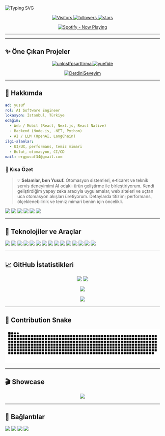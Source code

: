   <br/>
  <img src="https://readme-typing-svg.demolab.com?font=Inter&weight=800&size=34&duration=2400&pause=900&color=00D1B2&center=true&vCenter=true&repeat=true&width=800&lines=Selamlar%2C+ben+Yusuf;AI+Software+Engineer" alt="Typing SVG" />
</p>

<p align="center">
  <a href="#">
  <img alt="Visitors" src="https://komarev.com/ghpvc/?username=yuefdev&style=for-the-badge&color=0ea5e9&label=PROFILE+VIEWS" />
  </a>
  <a href="https://github.com/yuefdev?tab=followers">
    <img alt="followers" src="https://img.shields.io/github/followers/yuefdev?label=FOLLOWERS&style=for-the-badge&color=22c55e" />
  </a>
  <a href="https://github.com/yuefdev?tab=repositories">
    <img alt="stars" src="https://img.shields.io/github/stars/yuefdev?affiliations=OWNER&style=for-the-badge&color=f59e0b" />
  </a>
</p>
  <!-- Spotify: Kittinanx hosted küçük yatay widget (natemoo-re teması) -->
  <p align="center">
    <a href="https://spotify-github-profile.kittinanx.com/api/view.svg?uid=31ss2ow47bcuyrymoaneq44tipcy&redirect=true" target="_blank" rel="noreferrer">
      <img height="86" src="https://spotify-github-profile.kittinanx.com/api/view.svg?uid=31ss2ow47bcuyrymoaneq44tipcy&cover_image=true&theme=natemoo-re&show_offline=false&background_color=121212&interchange=false&bar_color=53b14f&bar_color_cover=false" alt="Spotify - Now Playing" />
    </a>
  </p>

  ---
---

## ✨ Öne Çıkan Projeler

<p align="center">
  <a href="https://github.com/yuefdev/unlostfpsarttirma">
    <img src="https://github-readme-stats.vercel.app/api/pin/?username=yuefdev&repo=unlostfpsarttirma&theme=tokyonight&hide_border=true" alt="unlostfpsarttirma" />
  </a>
  <a href="https://github.com/yuefdev/yuefide">
    <img src="https://github-readme-stats.vercel.app/api/pin/?username=yuefdev&repo=yuefide&theme=tokyonight&hide_border=true" alt="yuefide" />
  </a>
</p>

<p align="center">
  <a href="https://github.com/yuefdev/DerdiniSeveyim">
    <img src="https://github-readme-stats.vercel.app/api/pin/?username=yuefdev&repo=DerdiniSeveyim&theme=tokyonight&hide_border=true" alt="DerdiniSeveyim" />
  </a>
</p>

---

## 🚀 Hakkımda

```yaml
ad: yusuf
rol: AI Software Engineer
lokasyon: İstanbul, Türkiye
odağım:
  - Web / Mobil (React, Next.js, React Native)
  - Backend (Node.js, .NET, Python)
  - AI / LLM (OpenAI, LangChain)
ilgi-alanlar:
  - UI/UX, performans, temiz mimari
  - Bulut, otomasyon, CI/CD
mail: ergyusuf34@gmail.com
```

### 📝 Kısa Özet

> 💡
> <b>Selamlar, ben Yusuf.</b> Otomasyon sistemleri, e‑ticaret ve teknik servis deneyimimi
> AI odaklı ürün geliştirme ile birleştiriyorum. Kendi geliştirdiğim yapay zeka
> aracıyla uygulamalar, web siteleri ve uçtan uca otomasyon akışları üretiyorum.
> Detaylarda titizim; performans, ölçeklenebilirlik ve temiz mimari benim için öncelikli.

<p>
  <img src="https://img.shields.io/badge/AI%20Automation-0ea5e9?style=flat&logo=sparkfun&logoColor=white" />
  <img src="https://img.shields.io/badge/E--commerce-22c55e?style=flat&logo=shopify&logoColor=white" />
  <img src="https://img.shields.io/badge/Tech%20Service-64748b?style=flat&logo=windows&logoColor=white" />
  <img src="https://img.shields.io/badge/Web%20Apps-06b6d4?style=flat&logo=nextdotjs&logoColor=white" />
  <img src="https://img.shields.io/badge/Automation%20Pipelines-f59e0b?style=flat&logo=githubactions&logoColor=white" />
  <img src="https://img.shields.io/badge/Clean%20Architecture-9333ea?style=flat&logo=awslambda&logoColor=white" />
  
</p>

---

## 🧰 Teknolojiler ve Araçlar

<p>
  <!-- Diller -->
  <img src="https://img.shields.io/badge/JavaScript-323330?style=for-the-badge&logo=javascript&logoColor=F7DF1E" />
  <img src="https://img.shields.io/badge/TypeScript-3178C6?style=for-the-badge&logo=typescript&logoColor=white" />
  <img src="https://img.shields.io/badge/Python-3776AB?style=for-the-badge&logo=python&logoColor=white" />
  <img src="https://img.shields.io/badge/C%23-239120?style=for-the-badge&logo=c-sharp&logoColor=white" />
  <!-- Frontend -->
  <img src="https://img.shields.io/badge/React-20232A?style=for-the-badge&logo=react&logoColor=61DAFB" />
  <img src="https://img.shields.io/badge/Next.js-000000?style=for-the-badge&logo=nextdotjs&logoColor=white" />
  <img src="https://img.shields.io/badge/TailwindCSS-06B6D4?style=for-the-badge&logo=tailwindcss&logoColor=white" />
  <!-- Backend & DevOps -->
  <img src="https://img.shields.io/badge/Node.js-339933?style=for-the-badge&logo=nodedotjs&logoColor=white" />
  <img src="https://img.shields.io/badge/.NET-512BD4?style=for-the-badge&logo=dotnet&logoColor=white" />
  <img src="https://img.shields.io/badge/Express-000000?style=for-the-badge&logo=express&logoColor=white" />
  <img src="https://img.shields.io/badge/Docker-2496ED?style=for-the-badge&logo=docker&logoColor=white" />
  <img src="https://img.shields.io/badge/GitHub%20Actions-2088FF?style=for-the-badge&logo=githubactions&logoColor=white" />
  <!-- Veritabanı & Bulut -->
  <img src="https://img.shields.io/badge/PostgreSQL-4169E1?style=for-the-badge&logo=postgresql&logoColor=white" />
  <img src="https://img.shields.io/badge/Redis-DC382D?style=for-the-badge&logo=redis&logoColor=white" />
  <img src="https://img.shields.io/badge/Azure-0078D4?style=for-the-badge&logo=microsoftazure&logoColor=white" />
</p>

---

## 📈 GitHub İstatistikleri

<p align="center">
  <img height="165" src="https://github-readme-stats.vercel.app/api?username=yuefdev&show_icons=true&theme=tokyonight&hide_border=true&custom_title=GitHub%20Stats" />
  <img height="165" src="https://github-readme-stats.vercel.app/api/top-langs/?username=yuefdev&layout=compact&theme=tokyonight&hide_border=true" />
</p>

<p align="center">
  <img src="https://github-readme-streak-stats.herokuapp.com?user=yuefdev&theme=tokyonight&hide_border=true" />
</p>

<p align="center">
  <a href="https://github-profile-trophy.vercel.app/?username=yuefdev&theme=algolia&margin-w=10&margin-h=10">
    <img src="https://github-profile-trophy.vercel.app/?username=yuefdev&theme=algolia&no-bg=true&no-frame=true&column=7" />
  </a>
</p>

---

## 🐍 Contribution Snake

<p align="center">
  <picture>
    <source media="(prefers-color-scheme: dark)" srcset="https://raw.githubusercontent.com/yuefdev/yuefdev/output/github-contribution-grid-snake-dark.svg" />
    <img alt="snake" src="https://raw.githubusercontent.com/yuefdev/yuefdev/output/github-contribution-grid-snake.svg" />
  </picture>
</p>

---

## 🎬 Showcase

<p align="center">
  <img src="https://media.giphy.com/media/26tn33aiTi1jkl6H6/giphy.gif" width="400" />
</p>

---

## 🔗 Bağlantılar

<p>
  <a href="https://github.com/yuefdev" target="_blank"><img src="https://img.shields.io/badge/GitHub-181717?style=for-the-badge&logo=github&logoColor=white" /></a>
  <a href="https://www.linkedin.com/in/yusuf-efe-ergino%C4%9Flu-b14512336/" target="_blank"><img src="https://img.shields.io/badge/LinkedIn-0A66C2?style=for-the-badge&logo=linkedin&logoColor=white" /></a>
  <a href="https://instagram.com/sonfeciaraba" target="_blank"><img src="https://img.shields.io/badge/Instagram-E4405F?style=for-the-badge&logo=instagram&logoColor=white" /></a>
  <a href="mailto:ergyusuf34@gmail.com"><img src="https://img.shields.io/badge/Email-EA4335?style=for-the-badge&logo=gmail&logoColor=white" /></a>
</p>

